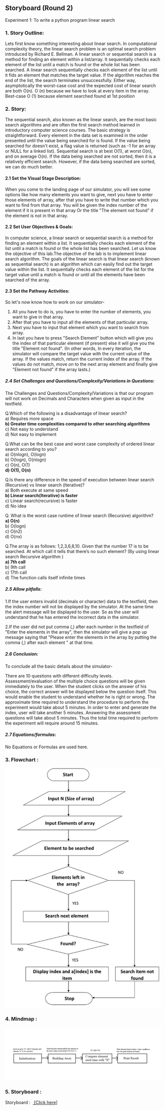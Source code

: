 ## Storyboard (Round 2)
Experiment 1: To write a python program linear search

### 1. Story Outline:

Lets first know something interesting about linear search. In computational complexity theory, the linear search problem is an optimal search problem introduced by Richard E. Bellman. A linear search or sequential search is a method for finding an element within a list/array. It sequentially checks each element of the list until a match is found or the whole list has been searched.
A linear search sequentially checks each element of the list until it fids an element that matches the target value. If the algorithm reaches the end of the list, the search terminates unsuccessfully. Either way, asymptotically the worst-case cost and the expected cost of linear search are both O(n). O (n) because we have to look at every item in the array. Best-case O (1) because element searched found at 1st position 

### 2. Story:

The sequential search, also known as the linear search, are the most basic search algorithms and are often the first search method learned in introductory computer science courses.
The basic strategy is straightforward. Every element in the data set is examined in the order presented until the value being searched for is found. If the value being searched for doesn't exist, a flag value is returned (such as -1 for an array or NULL for a linked list).
Sequential search is at best O(1), at worst O(n), and on average O(n). If the data being searched are not sorted, then it is a relatively efficient search. However, if the data being searched are sorted, we can do much better. 

#### 2.1 Set the Visual Stage Description:

When you come to the landing page of our simulator, you will see some options like how many elements you want to give, next you have to enter those elements of array, after that you have to write that number which you want to find from that array. You will be given the index number of the element if it is present in that array Or the title "The element not found" if the element is not in that array.

#### 2.2 Set User Objectives & Goals:

In computer science, a linear search or sequential search is a method for finding an element within a list. It sequentially checks each element of the list until a match is found or the whole list has been searched.
Let us know the objective of this lab.The objective of the lab is to implement linear search algorithm.
The goals of the linear search is that linear search (known as sequential search) is an algorithm which can easily find out the target value within the list. It sequentially checks each element of the list for the target value until a match is found or until all the elements have been searched of the array.

#### 2.3 Set the Pathway Activities:

So let's now know how to work on our simulator-
1. All you have to do is, you have to enter the number of elements, you want to give in that array.
2. After that you have to input all the elements of that particular array.
3. Next you have to input that element which you want to search from array.
4. In last you have to press "Search Element" button which will give you the index of that particular element (if present) else it will give you the title "Element not found".
(In other words, In every iteration, the simulator will compare the target value with the current value of the array. If the values match, return the current index of the array. If the values do not match, move on to the next array element and finally give "Element not found" if the array lasts.)

##### 2.4 Set Challenges and Questions/Complexity/Variations in Questions:

The Challenges and Questions/Complexity/Variations is that our program will not work on Decimals and Characters when given as input in the textfield.

Q.Which of the following is a disadvantage of linear search?<br>
a) Requires more space<br>
<b>b) Greater time complexities compared to other searching algorithms</b> <br>
c) Not easy to understand<br>
d) Not easy to implement<br>
 
Q.What can be the best case and worst case complexity of ordered linear search according to you?<br>
a) O(nlogn), O(logn)<br>
b) O(logn), O(nlogn)<br>
c) O(n), O(1)<br>
<b>d) O(1), O(n)</b><br>

Q.Is there any difference in the speed of execution between linear search (Recursive) vs linear search (lterative)?<br>
a) Both execute at same speed<br>
<b>b) Linear search(Iterative) is faster</b><br>
c) Linear search(recursive) is faster <br>
d) No idea <br>

Q. What is the worst case runtime of linear search (Recursive) algorithm?<br>
<b>a) O(n)</b><br>
b) O(logn)<br>
c) O(n2)<br>
d) O(nx)<br>
 
Q.The array is as follows: 1,2,3,6,8,10. Given that the number 17 is to be searched. At which call it tells that there’s no such element? (By using linear search Recursive algorithm )<br>
<b>a) 7th call</b><br>
b) 9th call<br>
c) 17th call<br>
d) The function calls itself infinite times<br>

##### 2.5 Allow pitfalls:

1.If the user enters invalid (decimals or character) data to the textfield, then the index number will not be displayed by the simulator. At the same time the alert message will be displayed to the user. So as the user will understand that he has entered the incorrect data in the simulator.

2.If the user did not put comma (,) after each number in the textfield of "Enter the elements in the array", then the simulator will give a pop up message saying that "Please enter the elements in the array by putting the comma (,) after each element " at that time.

##### 2.6 Conclusion:

To conclude all the basic details about the simulator-

There are 10 questions with different difficulty levels. Assessment/evaluation of the multiple choice questions will be given immediately to the user. When the student clicks on the answer of his choice, the correct answer will be displayed below the question itself. This would enable the student to understand whether he is right or wrong. The approximate time required to understand the procedure to perform the experiment would take about 5 minutes. In order to enter and generate the index, user will take another 5 minutes. Answering the assessment questions will take about 5 minutes. Thus the total time required to perform the experiment will require around 15 minutes.

##### 2.7 Equations/formulas:

No Equations or Formulas are used here.

### 3. Flowchart :

<img src="flowchart/flowchart1.jpg"/><br>

### 4. Mindmap :

<img src="mindmap/mindmap.png"/>
 
### 5. Storyboard :

Storyboard : &nbsp;<a href="storyboard/linearsearch.gif"> [Click here]</a>  
